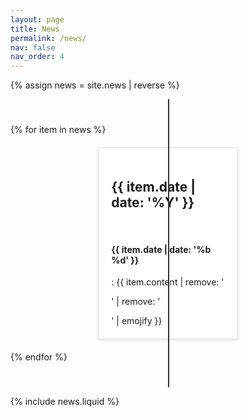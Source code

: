 ```yaml
---
layout: page
title: News
permalink: /news/
nav: false
nav_order: 4
---
```


<style>
#news-timeline {
    position: relative;
    width: 100%;
    padding: 40px 0; /* Increased padding for visual clarity */
}

.timeline-spine {
    position: absolute;
    left: 50%;
    top: 0;
    bottom: 0;
    width: 2px; /* Adjusted for a slimmer spine */
    background-color: #333;
    z-index: 1; /* Ensure spine is above connectors but below news items */
}

.news-item {
    position: relative;
    display: flex;
    justify-content: center; /* Center content */
    width: 40%;
    margin: 20px auto; /* Auto margins for horizontal centering */
    padding: 10px;
    box-shadow: 0 2px 4px rgba(0,0,0,0.1);
    background-color: #fff;
    border: 1px solid #ddd;
}

.news-content {
    padding: 10px;
}

.connector {
    position: absolute;
    width: 2px;
    background-color: #333;
    z-index: 0; /* Ensure connectors don't overlap news items */
}
</style>

{% assign news = site.news | reverse %}

<div id="news-timeline">
    <div class="timeline-spine"></div> <!-- Central spine of the timeline -->
    <!-- Placeholder loop: Replace with your template engine's loop syntax -->
    {% for item in news %}
    <div class="news-item" data-year="{{ item.date | date: '%Y' }}">
        <div class="news-content">
        <h2 color='black'> {{ item.date | date: '%Y' }} </h2> <br>
        <h4 color='black'> {{ item.date | date: '%b %d' }} </h4>:&nbsp;{{ item.content | remove: '<p>' | remove: '</p>' | emojify }}
        </div>
    </div>
    {% endfor %}
</div>

<!-- <script type='text/javascript'>
document.addEventListener("DOMContentLoaded", function() {
    var newsItems = document.querySelectorAll('.news-item');

    newsItems.forEach(function(item) {
        var year = parseInt(item.getAttribute('data-year'), 10);
        if(year % 2 === 0) {
            // Even year, goes to the left
            item.style.right = "52%"; // Adjust based on the spine width
            item.style.transform = "translateX(50%)";
        } else {
            // Odd year, goes to the right
            item.style.left = "52%"; // Adjust based on the spine width
            item.style.transform = "translateX(-50%)";
        }
    });
});
</script> -->

<script type='text/javascript'>
document.addEventListener("DOMContentLoaded", function() {
    const newsItems = document.querySelectorAll('.news-item');

    newsItems.forEach(function(item) {
        const year = parseInt(item.getAttribute('data-year'), 10);
        let itemPosition = item.offsetLeft + item.offsetWidth / 2; // Center point of the item

        // Create connector
        const connector = document.createElement('div');
        connector.classList.add('connector');

        // Determine position and length of connector
        if (year % 2 === 0) {
            // Even year, goes to the left
            item.style.float = "left";
            connector.style.height = "2px";
            connector.style.left = itemPosition + "px";
            connector.style.width = "calc(50% - " + itemPosition + "px)";
            connector.style.top = item.offsetTop + item.offsetHeight / 2 + "px";
        } else {
            // Odd year, goes to the right
            item.style.float = "right";
            connector.style.height = "2px";
            connector.style.right = (window.innerWidth - itemPosition) + "px";
            connector.style.width = "calc(50% - " + (window.innerWidth - itemPosition) + "px)";
            connector.style.top = item.offsetTop + item.offsetHeight / 2 + "px";
        }

        document.getElementById('news-timeline').appendChild(connector);
    });
});
</script>

{% include news.liquid %}
